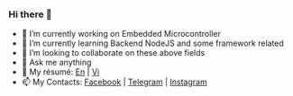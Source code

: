 ### Hi there 👋

- 🔭 I’m currently working on Embedded Microcontroller
- 🌱 I’m currently learning Backend NodeJS and some framework related
- 👯 I’m looking to collaborate on these above fields
- 💬 Ask me anything
- 📝 My résumé: [En](public/docs/en_cv.pdf) | [Vi](public/docs/vi_cv.pdf)
- 📫 My Contacts: [Facebook](https://www.facebook.com/spiderock98) | [Telegram](https://t.me/spiderock98) | [Instagram](https://www.instagram.com/spiderock98/)
